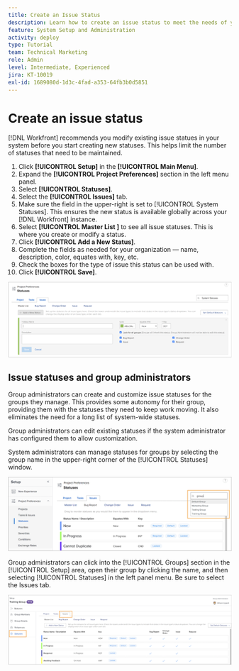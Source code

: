 ```yaml
---
title: Create an Issue Status
description: Learn how to create an issue status to meet the needs of your organization's workflows.
feature: System Setup and Administration
activity: deploy
type: Tutorial
team: Technical Marketing
role: Admin
level: Intermediate, Experienced
jira: KT-10019
exl-id: 1689080d-1d3c-4fad-a353-64fb3b0d5851
---
```

# Create an issue status

[!DNL Workfront] recommends you modify existing issue statues in your system before you start creating new statuses. This helps limit the number of statuses that need to be maintained.

1. Click **[!UICONTROL Setup]** in the **[!UICONTROL Main Menu]**.
1. Expand the **[!UICONTROL Project Preferences]** section in the left menu panel.
1. Select **[!UICONTROL Statuses]**.
1. Select the **[!UICONTROL Issues]** tab.
1. Make sure the field in the upper-right is set to [!UICONTROL System Statuses]. This ensures the new status is available globally across your [!DNL Workfront] instance.
1. Select **[!UICONTROL Master List ]** to see all issue statuses. This is where you create or modify a status.
1. Click **[!UICONTROL Add a New Status]**.
1. Complete the fields as needed for your organization — name, description, color, equates with, key, etc.
1. Check the boxes for the type of issue this status can be used with.
1. Click **[!UICONTROL Save]**.

![New status window on [!UICONTROL Statuses] page](assets/admin-fund-create-issue-status.png)

## Issue statuses and group administrators

Group administrators can create and customize issue statuses for the groups they manage. This provides some autonomy for their group, providing them with the statuses they need to keep work moving. It also eliminates the need for a long list of system-wide statuses.

Group administrators can edit existing statuses if the system administrator has configured them to allow customization.

System administrators can manage statuses for groups by selecting the group name in the upper-right corner of the [!UICONTROL Statuses] window.

![Group list menu on [!UICONTROL Statuses] page](assets/admin-fund-change-group-master-list.png)

Group administrators can click into the [!UICONTROL Groups] section in the [!UICONTROL Setup] area, open their group by clicking the name, and then selecting [!UICONTROL Statuses] in the left panel menu. Be sure to select the Issues tab.

![[!UICONTROL Statuses] section of [!UICONTROL Group] page](assets/admin-fund-group-issue-statuses.png)

<!---
For detailed information on how managing statuses can be done by group administrators, see these articles:
Create and customize group statuses
Group administrators
--->

<!---
learn more URLs
Issue statuses
Create and customize system-wide statuses
--->

